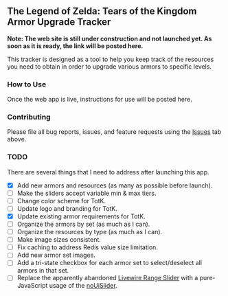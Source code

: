 ## The Legend of Zelda: Tears of the Kingdom Armor Upgrade Tracker

**Note: The web site is still under construction and not launched yet. As soon as it is ready, the link will be posted here.**

This tracker is designed as a tool to help you keep track of the resources you need to obtain in order to upgrade various armors to specific levels.

### How to Use

Once the web app is live, instructions for use will be posted here.

[comment]: # (Simply make sure the armor you wish to track is checked, then adjust the slider below the name of the armor to specify which levels you are looking to upgrade it to. The resources and the quantity you will need for the upgrades are shown in the sidebar on the left. By default, all levels of all armors are tracked.)

### Contributing

Please file all bug reports, issues, and feature requests using the [Issues](https://github.com/SturmB/totk-armor-upgrade-tracker/issues) tab above.

### TODO

There are several things that I need to address after launching this app.

- [x] Add new armors and resources (as many as possible before launch).
- [ ] Make the sliders accept variable min & max tiers.
- [ ] Change color scheme for TotK.
- [ ] Update logo and branding for TotK.
- [x] Update existing armor requirements for TotK.
- [ ] Organize the armors by set (as much as I can).
- [ ] Organize the resources by type (as much as I can).
- [ ] Make image sizes consistent.
- [ ] Fix caching to address Redis value size limitation.
- [ ] Add new armor set images.
- [ ] Add a tri-state checkbox for each armor set to select/deselect all armors in that set.
- [ ] Replace the apparently abandoned [Livewire Range Slider](https://github.com/jantinnerezo/livewire-range-slider) with a pure-JavaScript usage of the [noUiSlider](https://refreshless.com/nouislider/).
